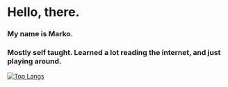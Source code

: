 # Hello, there.
### My name is Marko.
### Mostly self taught. Learned a lot reading the internet, and just playing around.



[![Top Langs](https://github-readme-stats.vercel.app/api/top-langs/?username=MarkoCuk54&layout=compact)](https://github.com/mjkodkks/github-readme-stats)
